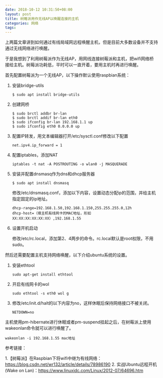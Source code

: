 ```yaml
---
date: 2018-10-12 10:31:50+08:00
layout: post
title: 树莓派用作无线AP以唤醒连接的主机
categories: 网络
tags: 
---
```


上两篇文章讲到如何通过有线局域网远程唤醒主机，但是目前大多数设备并不支持通过无线网络进行唤醒。

于是我想到了利用树莓派作为无线AP，用网线连接树莓派和主机，把wifi网络桥接给主机。树莓派功耗低，平时可以一直开着，要用主机时再进行唤醒。

首先配置树莓派为一个无线AP，以下操作默认使用raspbian系统：

1. 安装bridge-utils

    `$ sudo apt install bridge-utils`

2. 创建网桥

    ```
    $ sudo brctl addbr br-lan
    $ sudo brctl addif br-lan eth0
    $ sudo ifconfig br-lan 192.168.1.1 up
    $ sudo ifconfig eth0 0.0.0.0 up
    ```
    
3. 配置IP转发，用文本编辑器打开/etc/sysctl.conf修改以下配置

    `net.ipv4.ip_forward = 1`
    
4. 配置iptables，添加NAT

    `iptables -t nat -A POSTROUTING -o wlan0 -j MASQUERADE`
    
    
5. 安装并配置dnsmasq作为dns和dhcp服务器

    `$ sudo apt install dnsmasq`
    
    修改/etc/dnsmasq.conf，添加以下内容，设置动态分配ip的范围，并给主机指定固定的ip地址。
    
    ```
    dhcp-range=192.168.1.50,192.168.1.150,255.255.255.0,12h
    dhcp-host=（填主机有线网卡的MAC地址，形如XX:XX:XX:XX:XX:XX）,192.168.1.55
    ```

6. 设置开机启动

    修改/etc/rc.local，添加第2、4两步的命令。rc.local默认是root权限，不用sudo。
    
然后还需要配置主机支持网络唤醒，以下介绍ubuntu系统的设置。

1. 安装ethtool

    `sudo apt-get install ethtool`
    
2. 开启有线网卡的wol

    `sudo ethtool -s eth0 wol g`
    
3. 修改/etc/init.d/halt的以下内容为no，这样休眠后保持网络接口不被关闭。

    `NETDOWN=no`


    
主机使用pm-hibernate进行休眠或者pm-suspend挂起之后，在树莓派上使用wakeonlan命令就可以进行唤醒了。

`wakeonlan -i 192.168.1.55 mac地址`
    
    
参考链接：

1.【树莓派】在Raspbian下将wifi中继为有线网络：<https://blog.csdn.net/wr132/article/details/78986190>
2. 实战Ubuntu远程开机 (Wake on Lan)：<https://www.linuxidc.com/Linux/2012-07/64696.htm>